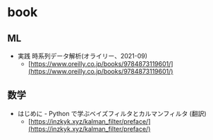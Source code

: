 # book


## ML

- 実践 時系列データ解析(オライリー、2021-09)
  - [https://www.oreilly.co.jp/books/9784873119601/](https://www.oreilly.co.jp/books/9784873119601/)


## 数学

- はじめに - Python で学ぶベイズフィルタとカルマンフィルタ (翻訳)
  - [https://inzkyk.xyz/kalman_filter/preface/](https://inzkyk.xyz/kalman_filter/preface/)
